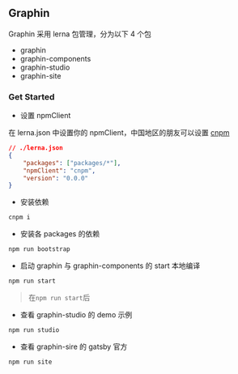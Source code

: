 ## Graphin

Graphin 采用 lerna 包管理，分为以下 4 个包

-   graphin
-   graphin-components
-   graphin-studio
-   graphin-site

### Get Started

-   设置 npmClient

在 lerna.json 中设置你的 npmClient，中国地区的朋友可以设置 [cnpm](https://www.npmjs.com/package/cnpm)

```json
// ./lerna.json
{
    "packages": ["packages/*"],
    "npmClient": "cnpm",
    "version": "0.0.0"
}
```

-   安装依赖

```bash
cnpm i
```

-   安装各 packages 的依赖

```bash
npm run bootstrap
```

-   启动 graphin 与 graphin-components 的 start 本地编译

```bash
npm run start
```

> 在`npm run start`后

-   查看 graphin-studio 的 demo 示例

```bash
npm run studio
```

-   查看 graphin-sire 的 gatsby 官方

```bash
npm run site
```
